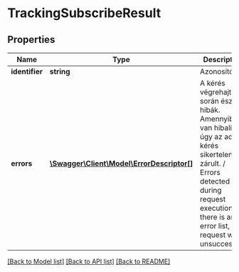 # TrackingSubscribeResult

## Properties
Name | Type | Description | Notes
------------ | ------------- | ------------- | -------------
**identifier** | **string** | Azonosító | [optional] 
**errors** | [**\Swagger\Client\Model\ErrorDescriptor[]**](ErrorDescriptor.md) | A kérés végrehajtása során észlelt hibák. Amennyiben van hibalista, úgy az adott kérés sikertelenül zárult.   /   Errors detected during request execution. If there is an error list, the request was unsuccessful. | [optional] 

[[Back to Model list]](../../README.md#documentation-for-models) [[Back to API list]](../../README.md#documentation-for-api-endpoints) [[Back to README]](../../README.md)

